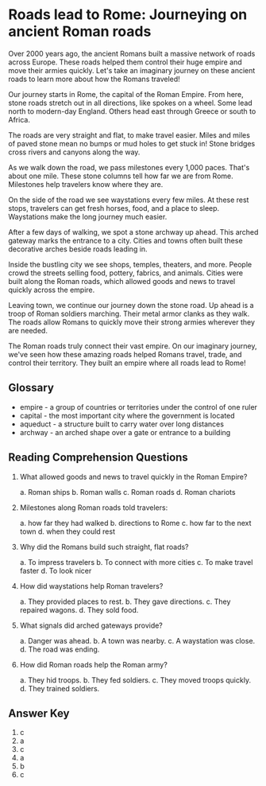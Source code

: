 # Roads lead to Rome: Journeying on ancient Roman roads

Over 2000 years ago, the ancient Romans built a massive network of roads across Europe. These roads helped them control their huge empire and move their armies quickly. Let's take an imaginary journey on these ancient roads to learn more about how the Romans traveled!

Our journey starts in Rome, the capital of the Roman Empire. From here, stone roads stretch out in all directions, like spokes on a wheel. Some lead north to modern-day England. Others head east through Greece or south to Africa.

The roads are very straight and flat, to make travel easier. Miles and miles of paved stone mean no bumps or mud holes to get stuck in! Stone bridges cross rivers and canyons along the way.

As we walk down the road, we pass milestones every 1,000 paces. That's about one mile. These stone columns tell how far we are from Rome. Milestones help travelers know where they are.

On the side of the road we see waystations every few miles. At these rest stops, travelers can get fresh horses, food, and a place to sleep. Waystations make the long journey much easier.

After a few days of walking, we spot a stone archway up ahead. This arched gateway marks the entrance to a city. Cities and towns often built these decorative arches beside roads leading in.

Inside the bustling city we see shops, temples, theaters, and more. People crowd the streets selling food, pottery, fabrics, and animals. Cities were built along the Roman roads, which allowed goods and news to travel quickly across the empire.

Leaving town, we continue our journey down the stone road. Up ahead is a troop of Roman soldiers marching. Their metal armor clanks as they walk. The roads allow Romans to quickly move their strong armies wherever they are needed.

The Roman roads truly connect their vast empire. On our imaginary journey, we've seen how these amazing roads helped Romans travel, trade, and control their territory. They built an empire where all roads lead to Rome!

## Glossary

- empire - a group of countries or territories under the control of one ruler
- capital - the most important city where the government is located
- aqueduct - a structure built to carry water over long distances
- archway - an arched shape over a gate or entrance to a building

## Reading Comprehension Questions

1. What allowed goods and news to travel quickly in the Roman Empire?

   a. Roman ships
   b. Roman walls
   c. Roman roads
   d. Roman chariots

2. Milestones along Roman roads told travelers:

   a. how far they had walked
   b. directions to Rome
   c. how far to the next town
   d. when they could rest

3. Why did the Romans build such straight, flat roads?

   a. To impress travelers
   b. To connect with more cities
   c. To make travel faster
   d. To look nicer

4. How did waystations help Roman travelers?

   a. They provided places to rest.
   b. They gave directions.
   c. They repaired wagons.
   d. They sold food.

5. What signals did arched gateways provide?

   a. Danger was ahead.
   b. A town was nearby.
   c. A waystation was close.
   d. The road was ending.

6. How did Roman roads help the Roman army?

   a. They hid troops.
   b. They fed soldiers.
   c. They moved troops quickly.
   d. They trained soldiers.

## Answer Key

1. c
2. a
3. c
4. a
5. b
6. c

